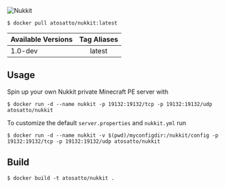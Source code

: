 ![Nukkit](https://github.com/Nukkit/Nukkit/raw/master/images/banner.png)

```
$ docker pull atosatto/nukkit:latest
```

|  Available Versions | Tag Aliases  |
| --------------------|:------------:|
| 1.0-dev             | latest       |

## Usage

Spin up your own Nukkit private Minecraft PE server with

```
$ docker run -d --name nukkit -p 19132:19132/tcp -p 19132:19132/udp  atosatto/nukkit
```

To customize the default `server.properties` and `nukkit.yml` run

```
$ docker run -d --name nukkit -v $(pwd)/myconfigdir:/nukkit/config -p 19132:19132/tcp -p 19132:19132/udp atosatto/nukkit
```

## Build

```
$ docker build -t atosatto/nukkit .
```
